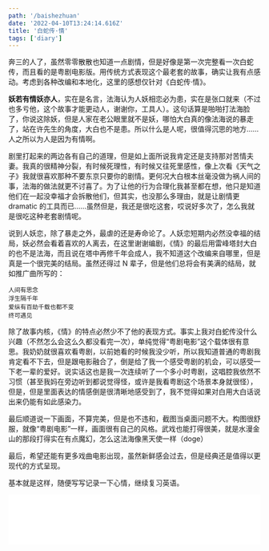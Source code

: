 ```yaml
---
path: '/baishezhuan'
date: '2022-04-10T13:24:14.616Z'
title: '白蛇传·情'
tags: ['diary']
---
```


奔三的人了，虽然零零散散也知道一点剧情，但是好像是第一次完整看一次白蛇传，而且看的是粤剧电影版。用传统方式表现这个最老套的故事，确实让我有点感动。考虑到各种改编和本地化，这里的感想仅针对《白蛇传·情》。

**妖若有情妖亦人**，实在是名言，法海认为人妖相恋必为患，实在是张口就来（不过也多亏他，这个故事才能更动人，谢谢你，工具人）。这句话算是啪啪打法海脸了，你说这除妖，但是人家在老公眼里就不是妖，哪怕大白真的像法海说的暴走了，站在许先生的角度，大白也不是患。所以什么是人呢，很值得沉思的地方……人之所以为人是因为有情啊。

剧里打起来的两边各有自己的道理，但是如上面所说我肯定还是支持那对苦情夫妻。我真的很精神分裂，有时候死理性，有时候又往死里感性，像上次看《天气之子》我就很喜欢那种不要东京只要你的剧情。更何况大白根本丝毫没做为祸人间的事，法海的做法就更不讨喜了。为了让他的行为合理化我甚至都在想，他只是知道他们在一起没幸福才会拆散他们，但其实，也没那么多理由，就是让剧情更 dramatic 的工具而已……虽然但是，我还是很吃这套，哎说好多次了，怎么我就是很吃这种老套剧情呢。

说到人妖恋，除了暴走之外，最虐的还是寿命论了。人妖恋短期内必然没幸福的结局，妖必然会看着喜欢的人离去，在这里谢谢编剧，《情》的最后用雷峰塔封大白的也不是法海，而且说在塔中再修千年会成人，我不知道这个改编来自哪里，但是真是一个很完美的结局。虽然还得过 N 辈子，但是他们总将会有美满的结局，就如推广曲所写的：

```
人间有思念
浮生隔千年
爱纵有百劫千载也都不变
终可遇见
```

除了故事内核，《情》的特点必然少不了他的表现方式。事实上我对白蛇传没什么兴趣（不然怎么会这么久都没看完一次），单纯觉得“粤剧电影”这个载体很有意思。我奶奶就很喜欢看粤剧，以前她看的时候我没少听，所以我知道普通的粤剧我肯定看不下去，但是跟电影融合了，倒是给了我一个感受粤剧的机会，可以感受一下老一辈的爱好。说实话这也是我一次连续听了一个多小时粤剧，这唱腔我依然不习惯（甚至我妈在旁边听到都说觉得怪，或许是我看粤剧这个场景本身就很怪），但是，但是里面表达的情感倒是很清晰地感受到了，我不觉得如果对白用大白话说出来仍能有如此感染力。

最后顺道说一下画面，不算完美，但是也不违和，截图当桌面问题不大。构图很舒服，就像“粤剧电影”一样，画面很有自己的风格。武戏也能打得很美，就是水漫金山的那段打得实在有点魔幻，怎么这法海像黑天使一样（doge）

最后，希望还能有更多戏曲电影出现，虽然新鲜感会过去，但是经典还是值得以更现代的方式呈现。

基本就是这样，随便写写记录一下心情，继续复习英语。

<iframe frameborder="0" border="0" 
    width="100%" height=100
    src="//music.163.com/outchain/player?type=2&id=1869179550&auto=0&height=66">
</iframe>
